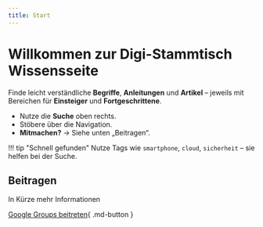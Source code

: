 ```yaml
---
title: Start
---
```


# Willkommen zur Digi-Stammtisch Wissensseite

Finde leicht verständliche **Begriffe**, **Anleitungen** und **Artikel** – jeweils mit Bereichen für **Einsteiger** und **Fortgeschrittene**.

- Nutze die **Suche** oben rechts.
- Stöbere über die Navigation.
- **Mitmachen?** → Siehe unten „Beitragen“.

!!! tip "Schnell gefunden"
    Nutze Tags wie `smartphone`, `cloud`, `sicherheit` – sie helfen bei der Suche.

## Beitragen

In Kürze mehr Informationen

[Google Groups beitreten](https://groups.google.com/g/dg-gersfeld){ .md-button }
